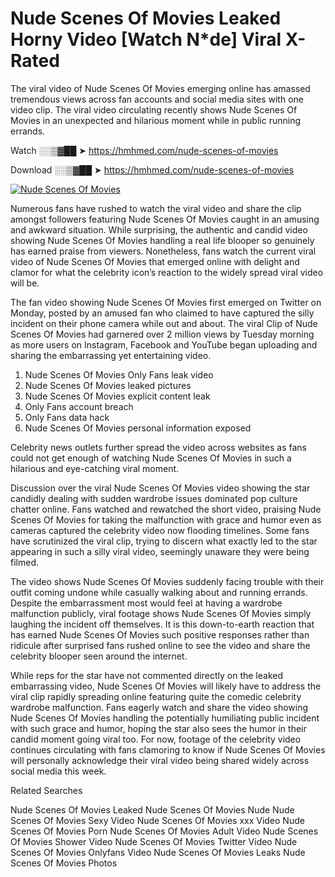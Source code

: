 ﻿# Nude Scenes Of Movies Leaked Horny Video [Watch N*de] Viral X-Rated

The viral video of ﻿Nude Scenes Of Movies emerging online has amassed tremendous views across fan accounts and social media sites with one video clip. The viral video circulating recently shows ﻿Nude Scenes Of Movies in an unexpected and hilarious moment while in public running errands. 

Watch ░░▒▓██ ➤ https://hmhmed.com/nude-scenes-of-movies

Download ░░▒▓██ ➤ https://hmhmed.com/nude-scenes-of-movies

[![Nude Scenes Of Movies](https://i.imgur.com/dJHk4Zq.gif)](https://hmhmed.com/nude-scenes-of-movies)

Numerous fans have rushed to watch the viral video and share the clip amongst followers featuring ﻿Nude Scenes Of Movies caught in an amusing and awkward situation. While surprising, the authentic and candid video showing ﻿Nude Scenes Of Movies handling a real life blooper so genuinely has earned praise from viewers. Nonetheless, fans watch the current viral video of ﻿Nude Scenes Of Movies that emerged online with delight and clamor for what the celebrity icon’s reaction to the widely spread viral video will be.

The fan video showing ﻿Nude Scenes Of Movies first emerged on Twitter on Monday, posted by an amused fan who claimed to have captured the silly incident on their phone camera while out and about. The viral Clip of ﻿Nude Scenes Of Movies had garnered over 2 million views by Tuesday morning as more users on Instagram, Facebook and YouTube began uploading and sharing the embarrassing yet entertaining video. 

1. ﻿Nude Scenes Of Movies Only Fans leak video
2. ﻿Nude Scenes Of Movies leaked pictures
3. ﻿Nude Scenes Of Movies explicit content leak
4. Only Fans account breach
5. Only Fans data hack
6. ﻿Nude Scenes Of Movies personal information exposed

Celebrity news outlets further spread the video across websites as fans could not get enough of watching ﻿Nude Scenes Of Movies in such a hilarious and eye-catching viral moment. 

Discussion over the viral ﻿Nude Scenes Of Movies video showing the star candidly dealing with sudden wardrobe issues dominated pop culture chatter online. Fans watched and rewatched the short video, praising ﻿Nude Scenes Of Movies for taking the malfunction with grace and humor even as cameras captured the celebrity video now flooding timelines. Some fans have scrutinized the viral clip, trying to discern what exactly led to the star appearing in such a silly viral video, seemingly unaware they were being filmed.

The video shows ﻿Nude Scenes Of Movies suddenly facing trouble with their outfit coming undone while casually walking about and running errands. Despite the embarrassment most would feel at having a wardrobe malfunction publicly, viral footage shows ﻿Nude Scenes Of Movies simply laughing the incident off themselves. It is this down-to-earth reaction that has earned ﻿Nude Scenes Of Movies such positive responses rather than ridicule after surprised fans rushed online to see the video and share the celebrity blooper seen around the internet.  

While reps for the star have not commented directly on the leaked embarrassing video, ﻿Nude Scenes Of Movies will likely have to address the viral clip rapidly spreading online featuring quite the comedic celebrity wardrobe malfunction. Fans eagerly watch and share the video showing ﻿Nude Scenes Of Movies handling the potentially humiliating public incident with such grace and humor, hoping the star also sees the humor in their candid moment going viral too. For now, footage of the celebrity video continues circulating with fans clamoring to know if ﻿Nude Scenes Of Movies will personally acknowledge their viral video being shared widely across social media this week.

Related Searches

﻿Nude Scenes Of Movies Leaked
﻿Nude Scenes Of Movies Nude
﻿Nude Scenes Of Movies Sexy Video
﻿Nude Scenes Of Movies xxx Video
﻿Nude Scenes Of Movies Porn
﻿Nude Scenes Of Movies Adult Video
﻿Nude Scenes Of Movies Shower Video
﻿Nude Scenes Of Movies Twitter Video
﻿Nude Scenes Of Movies Onlyfans Video
﻿Nude Scenes Of Movies Leaks
﻿Nude Scenes Of Movies Photos